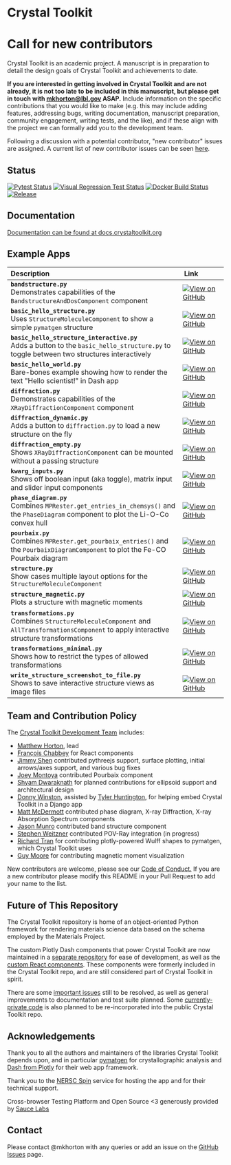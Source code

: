 # Crystal Toolkit

# Call for new contributors

Crystal Toolkit is an academic project. A manuscript is in preparation to detail the design goals of Crystal Toolkit and achievements to date.

**If you are interested in getting involved in Crystal Toolkit and are not already, it is not too late to be included in this manuscript, but please get in touch with mkhorton@lbl.gov ASAP.** Include information on the specific contributions that you would like to make (e.g. this may include adding features, addressing bugs, writing documentation, manuscript preparation, community engagement, writing tests, and the like), and if these align with the project we can formally add you to the development team.

Following a discussion with a potential contributor, "new contributor" issues are assigned. A current list of new contributor issues can be seen [here](https://github.com/materialsproject/crystaltoolkit/labels/new-contributor).

## Status

[![Pytest Status](https://github.com/materialsproject/crystaltoolkit/workflows/pytest_and_docs/badge.svg)](https://github.com/materialsproject/crystaltoolkit/actions?query=workflow%3Apytest_and_docs)
[![Visual Regression Test Status](https://percy.io/static/images/percy-badge.svg)](https://percy.io/Materials-Project/crystaltoolkit)
[![Docker Build Status](https://img.shields.io/docker/cloud/build/materialsproject/crystaltoolkit)](https://hub.docker.com/repository/docker/materialsproject/crystaltoolkit/general)
[![Release](https://github.com/materialsproject/crystaltoolkit/workflows/release/badge.svg)](https://github.com/materialsproject/crystaltoolkit/actions?query=workflow%3Arelease)

## Documentation

[Documentation can be found at docs.crystaltoolkit.org](https://docs.crystaltoolkit.org)

## Example Apps

| Description                                                                                                                                          | Link&emsp;&emsp;&emsp;                                                                                                                                |
| :--------------------------------------------------------------------------------------------------------------------------------------------------- | ----------------------------------------------------------------------------------------------------------------------------------------------------- |
| **`bandstructure.py`**<br>  Demonstrates capabilities of the `BandstructureAndDosComponent` component                                                | [![View on GitHub]](https://github.com/materialsproject/crystaltoolkit/blob/main/crystal_toolkit/apps/examples/bandstructure.py)                      |
| **`basic_hello_structure.py`**<br>  Uses `StructureMoleculeComponent` to show a simple `pymatgen` structure                                          | [![View on GitHub]](https://github.com/materialsproject/crystaltoolkit/blob/main/crystal_toolkit/apps/examples/basic_hello_structure.py)              |
| **`basic_hello_structure_interactive.py`**<br>  Adds a button to the `basic_hello_structure.py` to toggle between two structures interactively       | [![View on GitHub]](https://github.com/materialsproject/crystaltoolkit/blob/main/crystal_toolkit/apps/examples/basic_hello_structure_interactive.py)  |
| **`basic_hello_world.py`**<br>  Bare-bones example showing how to render the text "Hello scientist!" in Dash app                                     | [![View on GitHub]](https://github.com/materialsproject/crystaltoolkit/blob/main/crystal_toolkit/apps/examples/basic_hello_world.py)                  |
| **`diffraction.py`**<br>  Demonstrates capabilities of the `XRayDiffractionComponent` component                                                      | [![View on GitHub]](https://github.com/materialsproject/crystaltoolkit/blob/main/crystal_toolkit/apps/examples/diffraction.py)                        |
| **`diffraction_dynamic.py`**<br>  Adds a button to `diffraction.py` to load a new structure on the fly                                               | [![View on GitHub]](https://github.com/materialsproject/crystaltoolkit/blob/main/crystal_toolkit/apps/examples/diffraction_dynamic.py)                |
| **`diffraction_empty.py`**<br>  Shows `XRayDiffractionComponent` can be mounted without a passing structure                                          | [![View on GitHub]](https://github.com/materialsproject/crystaltoolkit/blob/main/crystal_toolkit/apps/examples/diffraction_empty.py)                  |
| **`kwarg_inputs.py`**<br>  Shows off boolean input (aka toggle), matrix input and slider input components                                            | [![View on GitHub]](https://github.com/materialsproject/crystaltoolkit/blob/main/crystal_toolkit/apps/examples/kwarg_inputs.py)                       |
| **`phase_diagram.py`**<br>  Combines `MPRester.get_entries_in_chemsys()` and the `PhaseDiagram` component to plot the Li-O-Co convex hull            | [![View on GitHub]](https://github.com/materialsproject/crystaltoolkit/blob/main/crystal_toolkit/apps/examples/phase_diagram.py)                      |
| **`pourbaix.py`**<br>  Combines `MPRester.get_pourbaix_entries()` and the `PourbaixDiagramComponent` to plot the Fe-CO Pourbaix diagram              | [![View on GitHub]](https://github.com/materialsproject/crystaltoolkit/blob/main/crystal_toolkit/apps/examples/pourbaix.py)                           |
| **`structure.py`**<br>  Show cases multiple layout options for the `StructureMoleculeComponent`                                                      | [![View on GitHub]](https://github.com/materialsproject/crystaltoolkit/blob/main/crystal_toolkit/apps/examples/structure.py)                          |
| **`structure_magnetic.py`**<br>  Plots a structure with magnetic moments                                                                             | [![View on GitHub]](https://github.com/materialsproject/crystaltoolkit/blob/main/crystal_toolkit/apps/examples/structure_magnetic.py)                 |
| **`transformations.py`**<br>  Combines `StructureMoleculeComponent` and `AllTransformationsComponent` to apply interactive structure transformations | [![View on GitHub]](https://github.com/materialsproject/crystaltoolkit/blob/main/crystal_toolkit/apps/examples/transformations.py)                    |
| **`transformations_minimal.py`**<br>  Shows how to restrict the types of allowed transformations                                                     | [![View on GitHub]](https://github.com/materialsproject/crystaltoolkit/blob/main/crystal_toolkit/apps/examples/transformations_minimal.py)            |
| **`write_structure_screenshot_to_file.py`**<br>  Shows to save interactive structure views as image files                                            | [![View on GitHub]](https://github.com/materialsproject/crystaltoolkit/blob/main/crystal_toolkit/apps/examples/write_structure_screenshot_to_file.py) |

[View on GitHub]: https://img.shields.io/badge/View%20on-GitHub-darkblue?logo=github

## Team and Contribution Policy

The [Crystal Toolkit Development Team](https://github.com/materialsproject/crystaltoolkit/graphs/contributors) includes:

* [Matthew Horton](https://github.com/mkhorton), lead
* [François Chabbey](<https://github.com/chabb>) for React components
* [Jimmy Shen](https://github.com/jmmshn) contributed pythreejs support, surface plotting, initial arrows/axes support, and various bug fixes
* [Joey Montoya](https://github.com/JosephMontoya-TRI) contributed Pourbaix component
* [Shyam Dwaraknath](https://github.com/shyamd) for planned contributions for ellipsoid support and architectural design
* [Donny Winston](https://github.com/dwinston), assisted by [Tyler Huntington](https://github.com/tylerhuntington), for helping embed Crystal Toolkit in a Django app
* [Matt McDermott](https://github.com/mattmcdermott) contributed phase diagram, X-ray Diffraction, X-ray Absorption Spectrum components
* [Jason Munro](https://github.com/munrojm) contributed band structure component
* [Stephen Weitzner](https://github.com/sweitzner) contributed POV-Ray integration (in progress)
* [Richard Tran](https://github.com/CifLord) for contributing plotly-powered Wulff shapes to pymatgen, which Crystal Toolkit uses
* [Guy Moore](https://github.com/guymoore13) for contributing magnetic moment visualization

New contributors are welcome, please see our [Code of Conduct.](code-of-conduct.md) If you are a new contributor please modify this README in your Pull Request to add your name to the list.

## Future of This Repository

The Crystal Toolkit repository is home of an object-oriented Python framework for rendering materials science data based on the schema employed by the Materials Project.

The custom Plotly Dash components that power Crystal Toolkit are now maintained in a [separate repository](https://github.com/materialsproject/dash-mp-components) for ease of development, as well as the [custom React components](https://github.com/materialsproject/mp-react-components). These components were formerly included in the Crystal Toolkit repo, and are still considered part of Crystal Toolkit in spirit.

There are some [important issues](https://github.com/materialsproject/crystaltoolkit/issues/265) still to be resolved, as well as general improvements to documentation and test suite planned. Some [currently-private code](https://github.com/materialsproject/crystaltoolkit/issues/264) is also planned to be re-incorporated into the public Crystal Toolkit repo.

## Acknowledgements

Thank you to all the authors and maintainers of the libraries Crystal Toolkit
depends upon, and in particular [pymatgen](http://pymatgen.org) for crystallographic
analysis and [Dash from Plotly](https://plot.ly/products/dash/) for their web app framework.

Thank you to the [NERSC Spin](https://www.nersc.gov/systems/spin) service for
hosting the app and for their technical support.

Cross-browser Testing Platform and Open Source <3 generously provided by [Sauce Labs](https://saucelabs.com)

## Contact

Please contact @mkhorton with any queries or add an issue on the [GitHub Issues](https://github.com/materialsproject/crystaltoolkit/issues) page.
